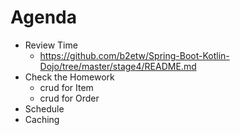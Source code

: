 # Agenda
* Review Time
  * https://github.com/b2etw/Spring-Boot-Kotlin-Dojo/tree/master/stage4/README.md
* Check the Homework
  * crud for Item
  * crud for Order
* Schedule
* Caching

